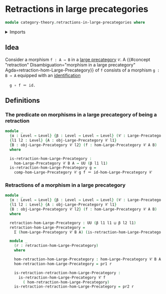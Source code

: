 # Retractions in large precategories

```agda
module category-theory.retractions-in-large-precategories where
```

<details><summary>Imports</summary>

```agda
open import category-theory.large-precategories

open import foundation.dependent-pair-types
open import foundation.identity-types
open import foundation.universe-levels
```

</details>

## Idea

Consider a morphism `f : A → B` in a [large precategory](category-theory.large-precategories.md) `𝒞`. A {{#concept "retraction" Disambiguation="morphism in a large precategory" Agda=retraction-hom-Large-Precategory}} of `f` consists of a morphism `g : B → A` equipped with an [identification](foundation-core.identifications.md)

```text
  g ∘ f ＝ id.
```

## Definitions

### The predicate on morphisms in a large precategory of being a retraction

```agda
module _
  {α : Level → Level} {β : Level → Level → Level} (𝒞 : Large-Precategory α β)
  {l1 l2 : Level} {A : obj-Large-Precategory 𝒞 l1}
  {B : obj-Large-Precategory 𝒞 l2} (f : hom-Large-Precategory 𝒞 A B)
  where

  is-retraction-hom-Large-Precategory :
    hom-Large-Precategory 𝒞 B A → UU (β l1 l1)
  is-retraction-hom-Large-Precategory g =
    comp-hom-Large-Precategory 𝒞 g f ＝ id-hom-Large-Precategory 𝒞
```

### Retractions of a morphism in a large precategory

```agda
module _
  {α : Level → Level} {β : Level → Level → Level} (𝒞 : Large-Precategory α β)
  {l1 l2 : Level} {A : obj-Large-Precategory 𝒞 l1}
  {B : obj-Large-Precategory 𝒞 l2} (f : hom-Large-Precategory 𝒞 A B)
  where

  retraction-hom-Large-Precategory : UU (β l1 l1 ⊔ β l2 l1)
  retraction-hom-Large-Precategory =
    Σ (hom-Large-Precategory 𝒞 B A) (is-retraction-hom-Large-Precategory 𝒞 f)

  module _
    (r : retraction-hom-Large-Precategory)
    where

    hom-retraction-hom-Large-Precategory : hom-Large-Precategory 𝒞 B A
    hom-retraction-hom-Large-Precategory = pr1 r

    is-retraction-retraction-hom-Large-Precategory :
      is-retraction-hom-Large-Precategory 𝒞 f
        ( hom-retraction-hom-Large-Precategory)
    is-retraction-retraction-hom-Large-Precategory = pr2 r
```

